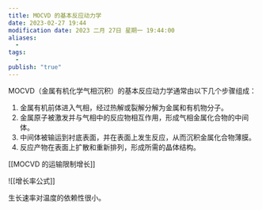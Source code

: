 ```yaml
---
title: MOCVD 的基本反应动力学
date: 2023-02-27 19:44
modification date: 2023 二月 27日 星期一 19:44:00
aliases:
  - 
tags:
  - 
publish: "true"
---
```


MOCVD（金属有机化学气相沉积）的基本反应动力学通常由以下几个步骤组成：

1.  金属有机前体进入气相，经过热解或裂解分解为金属和有机物分子。
2.  金属原子被激发并与气相中的反应物相互作用，形成气相金属化合物的中间体。
3.  中间体被输运到衬底表面，并在表面上发生反应，从而沉积金属化合物薄膜。
4.  反应产物在表面上扩散和重新排列，形成所需的晶体结构。

[[MOCVD 的运输限制增长]]

![[增长率公式]]

生长速率对温度的依赖性很小。